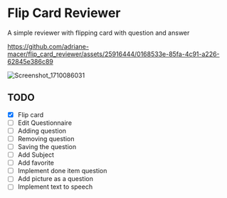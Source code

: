 # Flip Card Reviewer

A simple reviewer with flipping card with question and answer

https://github.com/adriane-macer/flip_card_reviewer/assets/25916444/0168533e-85fa-4c91-a226-62845e386c89

![Screenshot_1710086031](https://github.com/adriane-macer/flip_card_reviewer/assets/25916444/4f77146d-1dab-4542-9223-2cdfc348f3eb)


## TODO
- [x] Flip card
- [ ] Edit Questionnaire
- [ ] Adding question
- [ ] Removing question
- [ ] Saving the question
- [ ] Add Subject
- [ ] Add favorite
- [ ] Implement done item question
- [ ] Add picture as a question
- [ ] Implement text to speech
